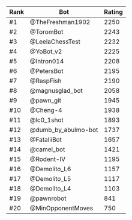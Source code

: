 Rank|Bot|Rating
---|---|---
#1|@TheFreshman1902|2250
#2|@ToromBot|2243
#3|@LeelaChessTest|2232
#4|@YoBot_v2|2225
#5|@Intron014|2208
#6|@PetersBot|2195
#7|@RaspFish|2190
#8|@magnusglad_bot|2058
#9|@pawn_git|1945
#10|@Cheng-4|1938
#11|@lc0_1shot|1893
#12|@dumb_by_abulmo-bot|1737
#13|@FataliiBot|1657
#14|@camel_bot|1421
#15|@Rodent-IV|1195
#16|@Demolito_L6|1157
#17|@Demolito_L5|1117
#18|@Demolito_L4|1103
#19|@pawnrobot|841
#20|@MinOpponentMoves|750
